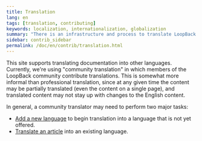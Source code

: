 ```yaml
---
title: Translation
lang: en
tags: [translation, contributing]
keywords: localization, internationalization, globalization
summary: "There is an infrastructure and process to translate LoopBack docs into languages other than English"
sidebar: contrib_sidebar
permalink: /doc/en/contrib/translation.html
---
```


This site supports translating documentation into other languages.
Currently, we're using "community translation" in which members of the LoopBack community
contribute translations.  This is somewhat more informal than professional translation, since at any
given time the content may be partially translated (even the content on a single page), and translated
content may not stay up with changes to the English content.

In general, a community translator may need to perform two major tasks:

- [Add a new language](Adding_a_new_language.html) to begin translation into a language that is not yet offered.
- [Translate an article](Translating_articles.html) into an existing language.

